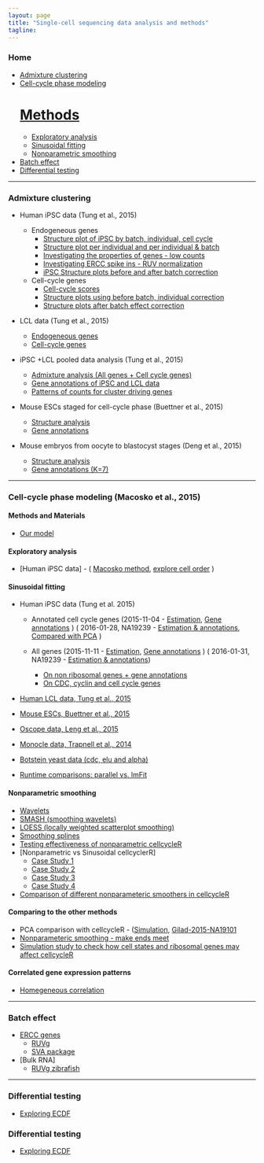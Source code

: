 ```yaml
---
layout: page
title: "Single-cell sequencing data analysis and methods"
tagline: 
---
```


### Home
  * [Admixture clustering](#admixture-clustering)
  * [Cell-cycle phase modeling](#assign-cell-cycle)
    # [Methods](#methods)
    * [Exploratory analysis](#explore)
    * [Sinusoidal fitting](#sinusoidal-cellcycler)
    * [Nonparametric smoothing](#nonparametric-cellcycler)
  * [Batch effect](#batch)
  * [Differential testing](#testing)


---

### Admixture clustering <a id = 'admixture-clustering'></a>

* Human iPSC data (Tung et al., 2015)
  * Endogeneous genes
     * [Structure plot of iPSC by batch, individual, cell cycle](project/analysis/cell_phase_analysis.html)
     * [Structure plot per individual and per individual & batch](project/analysis/structure_per_individual.html)
     * [Investigating the properties of genes - low counts](project/analysis/low_counts_genes.html)
     * [Investigating ERCC spike ins - RUV normalization](project/analysis/RUV_normalization.html)
     * [iPSC Structure plots before and after batch correction](project/analysis/batch_effect_all_genes.html)
  * Cell-cycle genes
     * [Cell-cycle scores](project/analysis/cell_cycle_score_analysis.html)
     * [Structure plots using before batch, individual correction](project/analysis/clustering_cell_cycle_genes.html)
     * [Structure plots after batch effect correction](project/analysis/batch_effect_cell_cycle_genes.html)

* LCL data (Tung et al., 2015)
	*  [Endogeneous genes](project/analysis/lcl_structure.html)
	*  [Cell-cycle genes](project/analysis/lcl_structure_cell_cycle_genes.html)
* iPSC +LCL pooled data analysis (Tung et al., 2015)
	* [Admixture analysis (All genes + Cell cycle genes)](project/analysis/ipsc_lcl_structure.html)
	* [Gene annotations of iPSC and LCL data](project/analysis/gene_annotations_ipsc_lcl.html)
	* [Patterns of counts for cluster driving genes](project/analysis/gene_patterns_iPSC_LCL.html)

* Mouse ESCs staged for cell-cycle phase (Buettner et al., 2015)
	* [Structure analysis](project/analysis/marioni_structure_all_genes.html)
	* [Gene annotations](project/analysis/gene_annotations_marioni.html)

* Mouse embryos from oocyte to blastocyst stages (Deng et al., 2015)
	* [Structure analysis](project/analysis/deng_structure_all_genes.html)
	* [Gene annotations (K=7)](project/analysis/gene_annotations_deng.html)


---

### Cell-cycle phase modeling (Macosko et al., 2015) <a id = 'assign-cell-cycle'></a>

#### Methods and Materials <a id="methods"></a>
* [Our model](project/docs/cell_reorder.pdf) 

#### Exploratory analysis <a id="explore"></a>

* [Human iPSC data] - ( [Macosko method](project/analysis/cell_ordering_iPSC.html), [explore cell order](project/analysis/cell_cycle_score_analysis.html) )

#### Sinusoidal fitting <a id="sinusoidal-cellcycler"></a>

* Human iPSC data (Tung et al. 2015)
  * Annotated cell cycle genes (2015-11-04 - [Estimation](project/analysis/yoav_cellcycleR_cellcycle_genes.html), [Gene annotations](project/analysis/yoav_cellcycleR_postprocessing_cellcycle_genes.html) ) ( 2016-01-28, NA19239 - [Estimation & annotations](project/analysis/yoav_cellcycleR_cellcycle_genes-2016-01-28.html), [Compared with PCA](project/analysis/pca-sinu-ipsc-19239.html) ) 
  * All genes (2015-11-11 - [Estimation](project/analysis/yoav_cellcycleR_all_genes.html), [Gene annotations]((project/analysis/yoav_cellcycleR_postprocessing_all_genes.html)) ) ( 2016-01-31, NA19239 - [Estimation & annotations](project/analysis/gilad-ipsc-all-genes-2016-01-31.html))

	* [On non ribosomal genes + gene annotations](project/analysis/yoav_cellycleR_non_ribosomal.html)  
	* [On CDC, cyclin and cell cycle genes](project/analysis/yoav_cellcycleR_cdc_cyclin.html)
* [Human LCL data, Tung et al., 2015](project/analysis/lcl_cellcycleR.html)
* [Mouse ESCs, Buettner et al., 2015](project/analysis/marioni_cellcycleR.html)
* [Oscope data, Leng et al., 2015](project/analysis/oscope_cellcycleR.html)
* [Monocle data, Trapnell et al., 2014](project/analysis/monocle_cellcycleR.html)
* [Botstein yeast data (cdc, elu and alpha)](project/analysis/yeast_cellcycleR.html)


* [Runtime comparisons: parallel vs. lmFit](project/analysis/sin_cell_order_iter-runtime.html)


#### Nonparametric smoothing <a id="nonparametric-cellcycler"></a>

* [Wavelets](project/analysis/wavelet_validation_check.html)
* [SMASH (smoothing wavelets)](project/analysis/smash_validation_check.html)
* [LOESS (locally weighted scatterplot smoothing) ](project/analysis/loess_validation_check.html)
* [Smoothing splines](project/analysis/splines_validation_check.html)
* [Testing effectiveness of nonparametric cellcycleR](project/analysis/nonparametric_cellcycleR_tests.html)
* [Nonparametric vs Sinusoidal cellcyclerR]
  * [Case Study 1](project/analysis/cellcycleR_compare1.html)
  * [Case Study 2](project/analysis/cellcycler_compare2.html)
  * [Case Study 3](project/analysis/cellcycleR_compare3.html)
  * [Case Study 4](project/analysis/cellcycleR_compare4.html)
* [Comparison of different nonparameteric smoothers in cellcycleR](project/analysis/nonparametric_cellcycler_methods_compare.html)


#### Comparing to the other methods <a id="comparisons"></a>
* PCA comparison with cellcycleR - ([Simulation](project/analysis/pca_snr_compare.html), [Gilad-2015-NA19101](project/analysis/pca-sinu-ipsc-19239.html)
* [Nonparameteric smoothing - make ends meet](project/analysis/np_smoother_constraint.html)
* [Simulation study to check how cell states and ribosomal genes may affect cellcycleR](project/analysis/cellcycler_with_ribosomal_sim.html)


#### Correlated gene expression patterns <a id = "correlated-expression"></a>
* [Homegeneous correlation](project/analysis/gene-correlation-sinusoidal.html)

---

### Batch effect <a id = 'batch'></a>
* [ERCC genes](project/analysis/ercc-pca.html)
  * [RUVg](project/analysis/ercc-ruvg.html)
  * [SVA package](project/analysis/ercc-sva.html)
* [Bulk RNA]
  * [RUVg zibrafish](project/analysis/ercc-ruvg-paper-data.html)

---

### Differential testing <a id = 'testing'></a>
* [Exploring ECDF](project/analysis/count-cumulative.html)


### Differential testing <a id = 'differential-testing'></a>

* [Exploring ECDF](project/analysis/count-cumulative.html)
